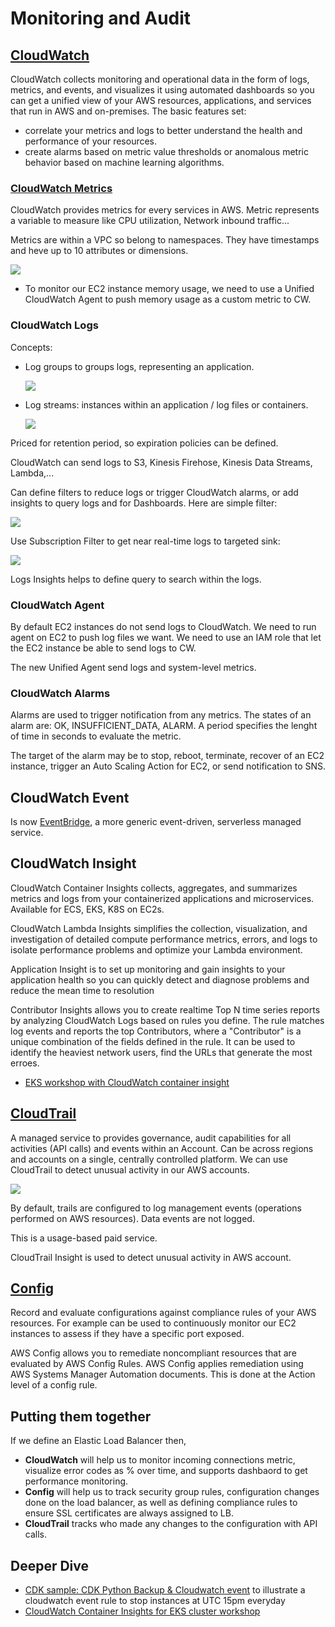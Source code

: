 # Monitoring and Audit

## [CloudWatch](https://docs.aws.amazon.com/cloudwatch/)

CloudWatch collects monitoring and operational data in the form of logs, metrics, and events, and visualizes it using automated dashboards so you can get a unified view of your AWS resources, applications, and services that run in AWS and on-premises. The basic features set:

* correlate your metrics and logs to better understand the health and performance of your resources.
* create alarms based on metric value thresholds or anomalous metric behavior based on machine learning algorithms. 

### [CloudWatch Metrics](https://docs.aws.amazon.com/cloudwatch/)

CloudWatch provides metrics for every services in AWS. Metric represents a variable to measure like CPU utilization, Network inbound traffic... 

Metrics are within a VPC so belong to namespaces. They have timestamps and heve up to 10 attributes or dimensions.

![](./images/cloudwatch-1.png)

* To monitor our EC2 instance memory usage, we need to use a Unified CloudWatch Agent to push memory usage as a custom metric to CW.

### CloudWatch Logs

Concepts:

* Log groups to groups logs, representing an application.

    ![](./images/cw-log-groups.png)

* Log streams: instances within an application / log files or containers.

    ![](./images/cw-log-streams.png)


Priced for retention period, so expiration policies can be defined. 

CloudWatch can send logs to S3, Kinesis Firehose, Kinesis Data Streams, Lambda,... 

Can define filters to reduce logs or trigger CloudWatch alarms, or add insights to query logs and for Dashboards. Here are simple filter:

![](./images/cw-filter.png)

Use Subscription Filter to get near real-time logs to targeted sink:

![](./images/cw-subscription.png)


Logs Insights helps to define query to search within the logs. 

### CloudWatch Agent

By default EC2 instances do not send logs to CloudWatch. We need to run agent on EC2 to push log files we want. We need to use an IAM role that let the EC2 instance be able to send logs to CW.

The new Unified Agent send logs and system-level metrics. 

### CloudWatch Alarms

Alarms are used to trigger notification from any metrics. The states of an alarm are: OK, INSUFFICIENT_DATA, ALARM. A period specifies the lenght of time in seconds to evaluate the metric.

The target of the alarm may be to stop, reboot, terminate, recover of an EC2 instance, trigger an Auto Scaling Action for EC2, or send notification to SNS.

## CloudWatch Event 

Is now [EventBridge](../serverless/eventbridge.md), a more generic event-driven, serverless managed service.


## CloudWatch Insight

CloudWatch Container Insights collects, aggregates, and summarizes metrics and logs from your containerized applications and microservices. Available for ECS, EKS, K8S on EC2s. 

CloudWatch Lambda Insights simplifies the collection, visualization, and investigation of detailed compute performance metrics, errors, and logs to isolate performance problems and optimize your Lambda environment.

Application Insight is to set up monitoring and gain insights to your application health so you can quickly detect and diagnose problems and reduce the mean time to resolution

Contributor Insights allows you to create realtime Top N time series reports by analyzing CloudWatch Logs based on rules you define. The rule matches log events and reports the top Contributors, where a "Contributor" is a unique combination of the fields defined in the rule. It can be used to identify the heaviest network users, find the URLs that generate the most erroes.

* [EKS workshop with CloudWatch container insight](https://www.eksworkshop.com/intermediate/250_cloudwatch_container_insights/)

## [CloudTrail](https://aws.amazon.com/cloudtrail/)

A managed service to provides governance, audit capabilities for all activities (API calls) and events within an Account. Can be across regions and accounts on a single, centrally controlled platform. We can use CloudTrail to detect unusual activity in our AWS accounts.

![](./images/cloudtrail-home.png)

By default, trails are configured to log management events (operations performed on AWS resources). Data events are not logged.

This is a usage-based paid service.

CloudTrail Insight is used to detect unusual activity in AWS account.

## [Config](https://docs.aws.amazon.com/config/index.html#lang/en_us)

Record and evaluate configurations against compliance rules of your AWS resources. For example can be used to continuously monitor our EC2 instances to assess if they have a specific port exposed.

AWS Config allows you to remediate noncompliant resources that are evaluated by AWS Config Rules. AWS Config applies remediation using AWS Systems Manager Automation documents. This is done at the Action level of a config rule.

## Putting them together

If we define an Elastic Load Balancer then, 

* **CloudWatch** will help us to monitor incoming connections metric, visualize error codes as % over time, and supports dashbaord to get performance monitoring.
* **Config** will help us to track security group rules, configuration changes done on the load balancer, as well as defining compliance rules to ensure SSL certificates are always assigned to LB.
* **CloudTrail** tracks who made any changes to the configuration with API calls.

## Deeper Dive

* [CDK sample: CDK Python Backup & Cloudwatch event](https://github.com/aws-samples/aws-cdk-examples/tree/master/python/ec2-cloudwatch) to illustrate a cloudwatch event rule to stop instances at UTC 15pm everyday
* [CloudWatch Container Insights for EKS cluster workshop](https://www.eksworkshop.com/intermediate/250_cloudwatch_container_insights/)